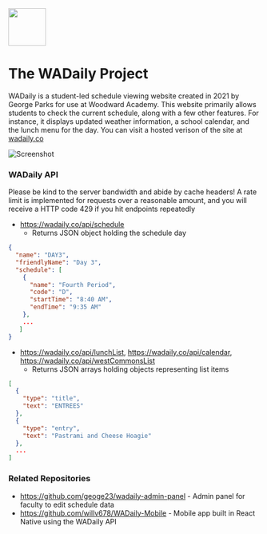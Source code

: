 <img src="https://wadaily.co/logo.png" height="75">
<h1>The WADaily Project</h1>

WADaily is a student-led schedule viewing website created in 2021 by George Parks for use at Woodward Academy. This website primarily allows students to check the current schedule, along with a few other features. For instance, it displays updated weather information, a school calendar, and the lunch menu for the day. You can visit a hosted verison of the site at [wadaily.co](wadaily.co)

![Screenshot](https://i.ibb.co/Hdr30z9/wadaily-co.png)

### WADaily API
Please be kind to the server bandwidth and abide by cache headers! A rate limit is implemented for requests over a reasonable amount, and you will receive a HTTP code 429 if you hit endpoints repeatedly
- https://wadaily.co/api/schedule
  - Returns JSON object holding the schedule day 
```json
{
  "name": "DAY3",
  "friendlyName": "Day 3",
  "schedule": [
    {
      "name": "Fourth Period",
      "code": "D",
      "startTime": "8:40 AM",
      "endTime": "9:35 AM"
    },
    ...
   ]
}
```
- https://wadaily.co/api/lunchList, https://wadaily.co/api/calendar, https://wadaily.co/api/westCommonsList
  - Returns JSON arrays holding objects representing list items
```json
[
  {
    "type": "title",
    "text": "ENTREES"
  },
  {
    "type": "entry",
    "text": "Pastrami and Cheese Hoagie"
  },
  ...
]
```
        
### Related Repositories 
- https://github.com/geoge23/wadaily-admin-panel - Admin panel for faculty to edit schedule data
- https://github.com/willv678/WADaily-Mobile - Mobile app built in React Native using the WADaily API
